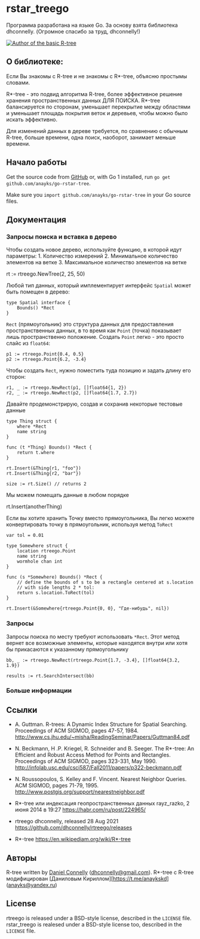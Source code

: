 rstar_treego
=======

Программа разработана на языке Go.
За основу взята библиотека dhconnelly. 
(Огромное спасибо за труд, dhconnelly!)

[![Author of the basic R-tree](github.com/dhconnelly/)](https://github.com/dhconnelly/)

О библиотеке:
-----

Если Вы знакомы с R-tree и не знакомы с R*-tree, объясню простымы словами.

R*-tree - это подвид алгоритма R-tree, более эффективное решение 
хранения пространственных данных ДЛЯ ПОИСКА. R*-tree балансируется по
сторонам, уменьшает перекрытие между областями и уменьшает площадь
покрытия веток и деревьев, чтобы можно было искать эффективно.

Для изменений данных в дереве требуется, по сравнению с обычным R-tree, 
больше времени, одна поиск, наоборот, занимает меньше времени.

Начало работы
---------------

Get the source code from [GitHub](https://github.com/anayks/go-rstar-tree) or,
with Go 1 installed, run `go get github.com/anayks/go-rstar-tree`.

Make sure you `import github.com/anayks/go-rstar-tree` in your Go source files.

Документация
-------------

### Запросы поиска и вставка в дерево

Чтобы создать новое дерево, используйте функцию, в которой идут параметры:
	1. Количество измерений
	2. Минимальное количество элементов на ветке
	3. Максимальное количество элементов на ветке

  rt := rtreego.NewTree(2, 25, 50)

Любой тип данных, который имплементирует интерфейс `Spatial` может быть помещен в дерево:

	type Spatial interface {
		Bounds() *Rect
	}

`Rect` (прямоугольник) это структура данных для предоставления пространственных данных, 
в то время как `Point` (точка) показывает лишь пространственно положение. 
Создать `Point` легко - это просто слайс из `float64`:

	p1 := rtreego.Point{0.4, 0.5}
	p2 := rtreego.Point{6.2, -3.4}

Чтобы создать `Rect`, нужно поместить туда позицию и задать длину его сторон:

	r1, _ := rtreego.NewRect(p1, []float64{1, 2})
	r2, _ := rtreego.NewRect(p2, []float64{1.7, 2.7})

Давайте продемонстрирую, создав и сохранив некоторые тестовые данные

	type Thing struct {
		where *Rect
		name string
	}

	func (t *Thing) Bounds() *Rect {
		return t.where
	}

	rt.Insert(&Thing{r1, "foo"})
	rt.Insert(&Thing{r2, "bar"})

	size := rt.Size() // returns 2

Мы можем помещать данные в любом порядке

  rt.Insert(anotherThing)

Если вы хотите хранить Точку вместо прямоугольника, Вы легко можете
конвертировать точку в прямоугольник, используя метод `ToRect`

	var tol = 0.01

	type Somewhere struct {
		location rtreego.Point
		name string
		wormhole chan int
	}

	func (s *Somewhere) Bounds() *Rect {
		// define the bounds of s to be a rectangle centered at s.location
		// with side lengths 2 * tol:
		return s.location.ToRect(tol)
	}

	rt.Insert(&Somewhere{rtreego.Point{0, 0}, "Где-нибудь", nil})

### Запросы

Запросы поиска по месту требуют использовать `*Rect`. Этот метод вернет
все возможные элементы, которые находятся внутри или хотя бы прикасаются
к указанному прямоугольнику

	bb, _ := rtreego.NewRect(rtreego.Point{1.7, -3.4}, []float64{3.2, 1.9})

	results := rt.SearchIntersect(bb)

### Больше информации

Ссылки
----------

- A. Guttman.  R-trees: A Dynamic Index Structure for Spatial Searching.
  Proceedings of ACM SIGMOD, pages 47-57, 1984.
  http://www.cs.jhu.edu/~misha/ReadingSeminar/Papers/Guttman84.pdf

- N. Beckmann, H .P. Kriegel, R. Schneider and B. Seeger.  The R*-tree: An
  Efficient and Robust Access Method for Points and Rectangles.  Proceedings
  of ACM SIGMOD, pages 323-331, May 1990.
  http://infolab.usc.edu/csci587/Fall2011/papers/p322-beckmann.pdf

- N. Roussopoulos, S. Kelley and F. Vincent.  Nearest Neighbor Queries.  ACM
  SIGMOD, pages 71-79, 1995.
  http://www.postgis.org/support/nearestneighbor.pdf

- R*-tree или индексация геопространственных данных
	rayz_razko, 2 июня 2014 в 19:27
	https://habr.com/ru/post/224965/

- rtreego
	dhconnelly, released 28 Aug 2021
	https://github.com/dhconnelly/rtreego/releases

- R*-tree
	https://en.wikipediam.org/wiki/R*-tree

Авторы
------

R-tree written by [Daniel Connelly](http://dhconnelly.com) (<dhconnelly@gmail.com>).
R*-tree с R-tree модифицирован [Даниловым Кириллом][https://t.me/anaykskd] (<anayks@yandex.ru>)

License
-------

rtreego is released under a BSD-style license, described in the `LICENSE` file.
rstar_treego is realesed under a BSD-style license too, described in the `LICENSE` file.

